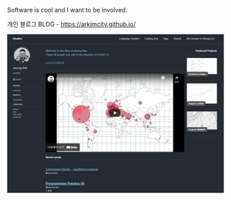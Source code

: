 Software is cool and I want to be involved.

개인 블로그
BLOG - https://arkimcity.github.io/

[![블로그](https://github.com/ArkimCity/ArkimCity/blob/main/images/blog_main.png?raw=true)](https://arkimcity.github.io/)

<!--personal GITBOOK f - https://arkimcity.gitbook.io/-->

<!--![screenshot](https://github.com/ArkimCity/ArkimCity/blob/main/KakaoTalk_20210105_234951385.jpg?raw=true)-->


<!--![Kim's github stats](https://github-readme-stats.vercel.app/api?username=ArkimCity&show_icons=true)-->

<!--
**ArkimCity/ArkimCity** is a ✨ _special_ ✨ repository because its `README.md` (this file) appears on your GitHub profile.

Here are some ideas to get you started:

- 🔭 I’m currently working on ...
- 🌱 I’m currently learning ...
- 👯 I’m looking to collaborate on ...
- 🤔 I’m looking for help with ...
- 💬 Ask me about ...
- 📫 How to reach me: ...
- 😄 Pronouns: ...
- ⚡ Fun fact: ...
-->
